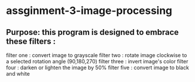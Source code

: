# assginment-3-image-processing

## Purpose: this program is designed to embrace these filters :
 filter one : convert image to grayscale
 filter two : rotate image clockwise to a selected rotation angle (90,180,270)
 filter three : invert image's color
 filter four : darken or lighten the image by 50%
 filter five : convert image to black and white
